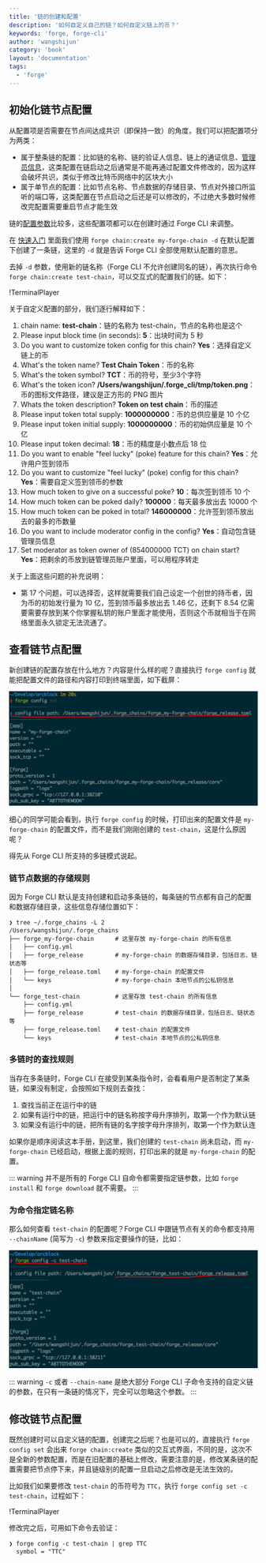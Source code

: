 ```yaml
---
title: '链的创建和配置'
description: '如何自定义自己的链？如何自定义链上的币？'
keywords: 'forge, forge-cli'
author: 'wangshijun'
category: 'book'
layout: 'documentation'
tags:
  - 'forge'
---
```


## 初始化链节点配置

从配置项是否需要在节点间达成共识（即保持一致）的角度，我们可以把配置项分为两类：

- 属于整条链的配置：比如链的名称、链的验证人信息、链上的通证信息、[管理员信息](../../1-introduction/initial-setup)，这类配置在链启动之后通常是不能再通过配置文件修改的，因为这样会破坏共识，类似于修改比特币网络中的区块大小
- 属于单节点的配置：比如节点名称、节点数据的存储目录、节点对外接口所监听的端口等，这类配置在节点启动之后还是可以修改的，不过绝大多数时候修改完配置需要重启节点才能生效

链的[配置参数](https://docs.arcblockio.cn/zh/docs/instruction/configuration)比较多，这些配置项都可以在创建时通过 Forge CLI 来调整。

在 [快速入门](../../1-introduction/getting-started) 里面我们使用 `forge chain:create my-forge-chain -d` 在默认配置下创建了一条链，这里的 `-d` 就是告诉 Forge CLI 全部使用默认配置的意思。

去掉 `-d` 参数，使用新的链名称（Forge CLI 不允许创建同名的链），再次执行命令 `forge chain:create test-chain`，可以交互式的配置我们的链。如下：

!TerminalPlayer[](./images/4-create-chain.yml)

关于自定义配置的部分，我们逐行解释如下：

1. chain name: **test-chain**：链的名称为 test-chain，节点的名称也是这个
1. Please input block time (in seconds): **5**：出块时间为 5 秒
1. Do you want to customize token config for this chain? **Yes**：选择自定义链上的币
1. What's the token name? **Test Chain Token**：币的名称
1. What's the token symbol? **TCT**：币的符号，至少3个字符
1. What's the token icon? **/Users/wangshijun/.forge_cli/tmp/token.png**：币的图标文件路径，建议是正方形的 PNG 图片
1. Whats the token description? **Token on test chain**：币的描述
1. Please input token total supply: **1000000000**：币的总供应量是 10 个亿
1. Please input token initial supply: **1000000000**：币的初始供应量是 10 个亿
1. Please input token decimal: **18**：币的精度是小数点后 18 位
1. Do you want to enable "feel lucky" (poke) feature for this chain? **Yes**：允许用户签到领币
1. Do you want to customize "feel lucky" (poke) config for this chain? **Yes**：需要自定义签到领币的参数
1. How much token to give on a successful poke? **10**：每次签到领币 10 个
1. How much token can be poked daily? **100000**：每天最多放出去 10000 个
1. How much token can be poked in total? **146000000**：允许签到领币放出去的最多的币数量
1. Do you want to include moderator config in the config? **Yes**：自动包含链管理员信息
1. Set moderator as token owner of (854000000 TCT) on chain start? **Yes**：把剩余的币放到链管理员账户里面，可以用程序转走

关于上面这些问题的补充说明：

- 第 17 个问题，可以选择否，这样就需要我们自己设定一个创世的持币者，因为币的初始发行量为 10 亿，签到领币最多放出去 1.46 亿，还剩下 8.54 亿需要需要存放到某个你掌握私钥的账户里面才能使用，否则这个币就相当于在网络里面永久锁定无法流通了。

## 查看链节点配置

新创建链的配置存放在什么地方？内容是什么样的呢？直接执行 `forge config` 就能把配置文件的路径和内容打印到终端里面，如下截屏：

![](./images/config-get.png)

细心的同学可能会看到，执行 `forge config` 的时候，打印出来的配置文件是 `my-forge-chain` 的配置文件，而不是我们刚刚创建的 `test-chain`，这是什么原因呢？

得先从 Forge CLI 所支持的多链模式说起。

### 链节点数据的存储规则

因为 Forge CLI 默认是支持创建和启动多条链的，每条链的节点都有自己的配置和数据存储目录，这些信息存储位置如下：

```shell
❯ tree ~/.forge_chains -L 2
/Users/wangshijun/.forge_chains
├── forge_my-forge-chain      # 这里存放 my-forge-chain 的所有信息
│   ├── config.yml
│   ├── forge_release         # my-forge-chain 的数据存储目录，包括日志、链状态等
│   ├── forge_release.toml    # my-forge-chain 的配置文件
│   └── keys                  # my-forge-chain 本地节点的公私钥信息
│
└── forge_test-chain          # 这里存放 test-chain 的所有信息
    ├── config.yml
    ├── forge_release         # test-chain 的数据存储目录，包括日志、链状态等
    ├── forge_release.toml    # test-chain 的配置文件
    └── keys                  # test-chain 本地节点的公私钥信息
```

### 多链时的查找规则

当存在多条链时，Forge CLI 在接受到某条指令时，会看看用户是否制定了某条链，如果没有制定，会按照如下规则去查找：

1. 查找当前正在运行中的链
2. 如果有运行中的链，把运行中的链名称按字母升序排列，取第一个作为默认链
3. 如果没有运行中的链，把所有链的名字按字母升序排列，取第一个作为默认连

如果你是顺序阅读这本手册，到这里，我们创建的 `test-chain` 尚未启动，而 `my-forge-chain` 已经启动，根据上面的规则，打印出来的就是 `my-forge-chain` 的配置。

::: warning
并不是所有的 Forge CLI 自命令都需要指定链参数，比如 `forge install` 和 `forge download` 就不需要。
:::

### 为命令指定链名称

那么如何查看 `test-chain` 的配置呢？Forge CLI 中跟链节点有关的命令都支持用 `--chainName` (简写为 `-c`) 参数来指定要操作的链，比如：

![](./images/config-chain.png)

::: warning
`-c` 或者 `--chain-name` 是绝大部分 Forge CLI 子命令支持的自定义链的参数，在只有一条链的情况下，完全可以忽略这个参数。
:::

## 修改链节点配置

既然创建时可以自定义链的配置，创建完之后呢？也是可以的，直接执行 `forge config set` 会出来 `forge chain:create` 类似的交互式界面，不同的是，这次不是全新的参数配置，而是在旧配置的基础上修改，需要注意的是，修改某条链的配置需要把节点停下来，并且链级别的配置一旦启动之后修改是无法生效的。

比如我们如果要修改 `test-chain` 的币符号为 `TTC`，执行 `forge config set -c test-chain`，过程如下：

!TerminalPlayer[](./images/5-config-set.yml)

修改完之后，可用如下命令去验证：

```shell
❯ forge config -c test-chain | grep TTC
  symbol = "TTC"
```
